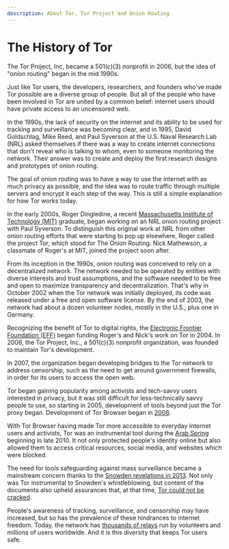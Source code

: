 ```yaml
---
description: About Tor, Tor Project and Onion Routing
---
```


# The History of Tor

The Tor Project, Inc, became a 501(c)(3) nonprofit in 2006, but the idea of "onion routing" began in the mid 1990s.

Just like Tor users, the developers, researchers, and founders who've made Tor possible are a diverse group of people. But all of the people who have been involved in Tor are united by a common belief: internet users should have private access to an uncensored web.

In the 1990s, the lack of security on the internet and its ability to be used for tracking and surveillance was becoming clear, and in 1995, David Goldschlag, Mike Reed, and Paul Syverson at the U.S. Naval Research Lab (NRL) asked themselves if there was a way to create internet connections that don't reveal who is talking to whom, even to someone monitoring the network. Their answer was to create and deploy the first research designs and prototypes of onion routing.

The goal of onion routing was to have a way to use the internet with as much privacy as possible, and the idea was to route traffic through multiple servers and encrypt it each step of the way. This is still a simple explanation for how Tor works today.

In the early 2000s, Roger Dingledine, a recent [Massachusetts Institute of Technology (MIT)](https://web.mit.edu/) graduate, began working on an NRL onion routing project with Paul Syverson. To distinguish this original work at NRL from other onion routing efforts that were starting to pop up elsewhere, Roger called the project Tor, which stood for The Onion Routing. Nick Mathewson, a classmate of Roger's at MIT, joined the project soon after.

From its inception in the 1990s, onion routing was conceived to rely on a decentralized network. The network needed to be operated by entities with diverse interests and trust assumptions, and the software needed to be free and open to maximize transparency and decentralization. That's why in October 2002 when the Tor network was initially deployed, its code was released under a free and open software license. By the end of 2003, the network had about a dozen volunteer nodes, mostly in the U.S., plus one in Germany.

Recognizing the benefit of Tor to digital rights, the [Electronic Frontier Foundation (EFF)](https://www.eff.org/) began funding Roger's and Nick's work on Tor in 2004. In 2006, the Tor Project, Inc., a 501(c)(3) nonprofit organization, was founded to maintain Tor's development.

In 2007, the organization began developing bridges to the Tor network to address censorship, such as the need to get around government firewalls, in order for its users to access the open web.

Tor began gaining popularity among activists and tech-savvy users interested in privacy, but it was still difficult for less-technically savvy people to use, so starting in 2005, development of tools beyond just the Tor proxy began. Development of Tor Browser began in [2008](https://lists.torproject.org/pipermail/tor-talk/2008-January/007837.html).

With Tor Browser having made Tor more accessible to everyday internet users and activists, Tor was an instrumental tool during the [Arab Spring](https://en.wikipedia.org/wiki/Arab\_Spring) beginning in late 2010. It not only protected people's identity online but also allowed them to access critical resources, social media, and websites which were blocked.

The need for tools safeguarding against mass surveillance became a mainstream concern thanks to the [Snowden revelations in 2013](https://www.theguardian.com/world/interactive/2013/nov/01/snowden-nsa-files-surveillance-revelations-decoded#section/1). Not only was Tor instrumental to Snowden's whistleblowing, but content of the documents also upheld assurances that, at that time, [Tor could not be cracked](https://www.wired.com/story/the-grand-tor/).

People's awareness of tracking, surveillance, and censorship may have increased, but so has the prevalence of these hindrances to internet freedom. Today, the network has [thousands of relays](https://metrics.torproject.org/) run by volunteers and millions of users worldwide. And it is this diversity that keeps Tor users safe.
